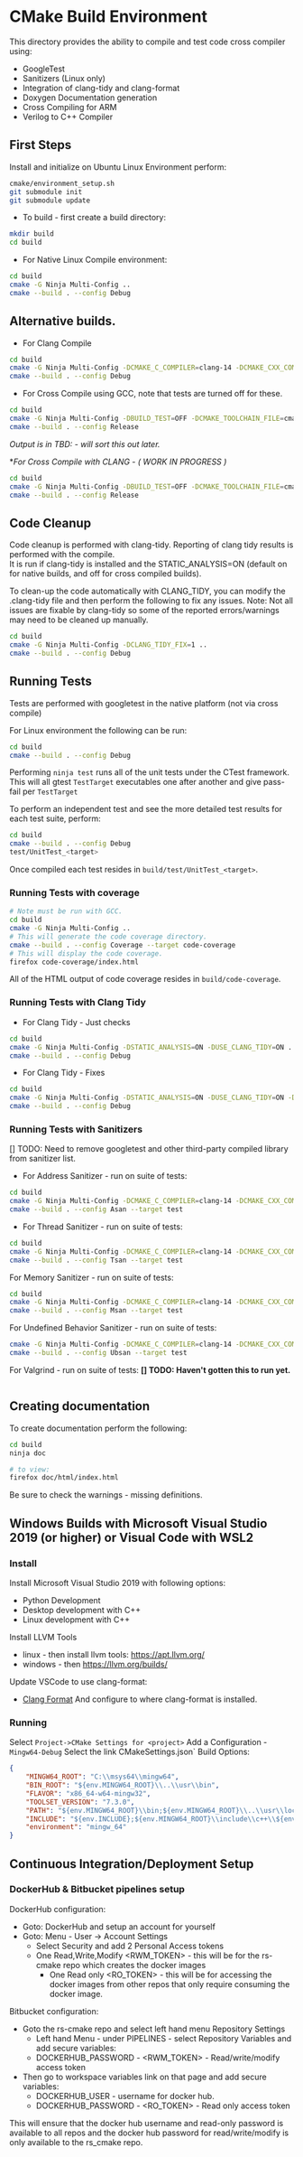 # CMake Build Environment

This directory provides the ability to compile and test code cross compiler using:

* GoogleTest
* Sanitizers (Linux only)
* Integration of clang-tidy and clang-format
* Doxygen Documentation generation
* Cross Compiling for ARM
* Verilog to C++ Compiler

## First Steps

Install and initialize on Ubuntu Linux Environment perform:

```bash
cmake/environment_setup.sh
git submodule init
git submodule update
```

* To build - first create a build directory:

```bash
mkdir build
cd build
```

* For Native Linux Compile environment:

```bash
cd build
cmake -G Ninja Multi-Config ..
cmake --build . --config Debug
```

## Alternative builds.

* For Clang Compile

```bash
cd build
cmake -G Ninja Multi-Config -DCMAKE_C_COMPILER=clang-14 -DCMAKE_CXX_COMPILER=clang++-14 ..
cmake --build . --config Debug
```

* For Cross Compile using GCC, note that tests are turned off for these.

```bash
cd build
cmake -G Ninja Multi-Config -DBUILD_TEST=OFF -DCMAKE_TOOLCHAIN_FILE=cmake/toolchain/arm-gcc.toolchain.cmake ..
cmake --build . --config Release
```

*Output is in TBD: - will sort this out later.*

**For Cross Compile with CLANG - *( WORK IN PROGRESS )**

```bash
cd build
cmake -G Ninja Multi-Config -DBUILD_TEST=OFF -DCMAKE_TOOLCHAIN_FILE=cmake/toolchain/arm-clang.toolchain.cmake ..
cmake --build . --config Release
```

## Code Cleanup

Code cleanup is performed with clang-tidy.  Reporting of clang tidy results is performed with the compile.  
It is run if clang-tidy is installed and the STATIC_ANALYSIS=ON (default on for native builds, and off for cross compiled builds).

To clean-up the code automatically with CLANG_TIDY, you can modify the .clang-tidy file and then perform the following to fix any issues.
Note: Not all issues are fixable by clang-tidy so some of the reported errors/warnings may need to be cleaned up manually.

```bash
cd build
cmake -G Ninja Multi-Config -DCLANG_TIDY_FIX=1 ..
cmake --build . --config Debug
```


## Running Tests

Tests are performed with googletest in the native platform (not via cross compile)

For Linux environment the following can be run:

```bash
cd build
cmake --build . --config Debug
```

Performing `ninja test` runs all of the unit tests under the CTest framework.  This will all gtest `TestTarget` executables one after another and give pass-fail per `TestTarget`

To perform an independent test and see the more detailed test results for each test suite, perform:

```bash
cd build
cmake --build . --config Debug
test/UnitTest_<target>
```

Once compiled each test resides in `build/test/UnitTest_<target>`.

### Running Tests with coverage

```bash
# Note must be run with GCC.
cd build
cmake -G Ninja Multi-Config ..
# This will generate the code coverage directory.
cmake --build . --config Coverage --target code-coverage
# This will display the code coverage.
firefox code-coverage/index.html
```

All of the HTML output of code coverage resides in `build/code-coverage`.

### Running Tests with Clang Tidy

* For Clang Tidy - Just checks

```bash
cd build
cmake -G Ninja Multi-Config -DSTATIC_ANALYSIS=ON -DUSE_CLANG_TIDY=ON ../.
cmake --build . --config Debug
```

* For Clang Tidy - Fixes

```bash
cd build
cmake -G Ninja Multi-Config -DSTATIC_ANALYSIS=ON -DUSE_CLANG_TIDY=ON -DCLANG_TIDY_FIX=ON ../.
cmake --build . --config Debug
```

### Running Tests with Sanitizers

[] TODO: Need to remove googletest and other third-party compiled library from sanitizer list.

* For Address Sanitizer - run on suite of tests:

```bash
cd build
cmake -G Ninja Multi-Config -DCMAKE_C_COMPILER=clang-14 -DCMAKE_CXX_COMPILER=clang++-14 ..
cmake --build . --config Asan --target test
```

* For Thread Sanitizer - run on suite of tests:

```bash
cd build
cmake -G Ninja Multi-Config -DCMAKE_C_COMPILER=clang-14 -DCMAKE_CXX_COMPILER=clang++-14 ..
cmake --build . --config Tsan --target test
```

For Memory Sanitizer - run on suite of tests:

```bash
cd build
cmake -G Ninja Multi-Config -DCMAKE_C_COMPILER=clang-14 -DCMAKE_CXX_COMPILER=clang++-14 ..
cmake --build . --config Msan --target test
```

For Undefined Behavior Sanitizer - run on suite of tests:

```bash
cmake -G Ninja Multi-Config -DCMAKE_C_COMPILER=clang-14 -DCMAKE_CXX_COMPILER=clang++-14 ..
cmake --build . --config Ubsan --target test
```

For Valgrind - run on suite of tests:
**[] TODO:  Haven't gotten this to run yet.**

```bash
```
 
## Creating documentation

To create documentation perform the following:

```bash
cd build
ninja doc

# to view:
firefox doc/html/index.html
```

Be sure to check the warnings - missing definitions.

## Windows Builds with Microsoft Visual Studio 2019 (or higher) or Visual Code with WSL2

### Install

Install Microsoft Visual Studio 2019 with following options:

* Python Development
* Desktop development with C++
* Linux development with C++

Install LLVM Tools

* linux - then install llvm tools:  https://apt.llvm.org/
* windows - then https://llvm.org/builds/

Update VSCode to use clang-format:
* [Clang Format](https://marketplace.visualstudio.com/items?itemName=xaver.clang-format)
And configure to where clang-format is installed.

### Running

Select `Project->CMake Settings for <project>`
Add a Configuration - `Mingw64-Debug`
Select the link CMakeSettings.json`
Build Options:

```json
{
    "MINGW64_ROOT": "C:\\msys64\\mingw64",
    "BIN_ROOT": "${env.MINGW64_ROOT}\\..\\usr\\bin",
    "FLAVOR": "x86_64-w64-mingw32",
    "TOOLSET_VERSION": "7.3.0",
    "PATH": "${env.MINGW64_ROOT}\\bin;${env.MINGW64_ROOT}\\..\\usr\\local\\bin;${env.MINGW64_ROOT}\\..\\usr\\bin;${env.MINGW64_ROOT}\\..\\bin;${env.PATH}",
    "INCLUDE": "${env.INCLUDE};${env.MINGW64_ROOT}\\include\\c++\\${env.TOOLSET_VERSION};${env.MINGW64_ROOT}\\include\\c++\\${env.TOOLSET_VERSION}\\tr1;${env.MINGW64_ROOT}\\include\\c++\\${env.TOOLSET_VERSION}\\${env.FLAVOR}",
    "environment": "mingw_64"
}
```

## Continuous Integration/Deployment Setup

### DockerHub & Bitbucket pipelines setup

DockerHub configuration:

* Goto:  DockerHub and setup an account for yourself
* Goto: Menu - User -> Account Settings
  * Select Security and add 2 Personal Access tokens
  * One Read,Write,Modify <RWM_TOKEN> - this will be for the rs-cmake repo which creates the docker images
    * One Read only <RO_TOKEN> - this will be for accessing the docker images from other repos that only require
      consuming the docker image.

Bitbucket configuration:

* Goto the rs-cmake repo and select left hand menu Repository Settings
  * Left hand Menu - under PIPELINES - select Repository Variables and add secure variables:
  * DOCKERHUB_PASSWORD - <RWM_TOKEN> - Read/write/modify access token
* Then go to workspace variables link on that page and add secure variables:
  * DOCKERHUB_USER - username for docker hub.
  * DOCKERHUB_PASSWORD - <RO_TOKEN> - Read only access token

This will ensure that the docker hub username and read-only password is available to all repos
and the docker hub password for read/write/modify is only available to the rs_cmake repo.